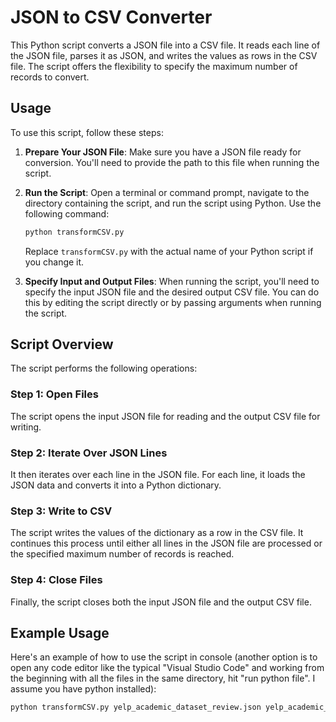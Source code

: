 # JSON to CSV Converter

This Python script converts a JSON file into a CSV file. It reads each line of the JSON file, parses it as JSON, and writes the values as rows in the CSV file. The script offers the flexibility to specify the maximum number of records to convert.

## Usage

To use this script, follow these steps:

1. **Prepare Your JSON File**: Make sure you have a JSON file ready for conversion. You'll need to provide the path to this file when running the script.

2. **Run the Script**: Open a terminal or command prompt, navigate to the directory containing the script, and run the script using Python. Use the following command:
    ```bash
    python transformCSV.py
    ```
    Replace `transformCSV.py` with the actual name of your Python script if you change it.

4. **Specify Input and Output Files**: When running the script, you'll need to specify the input JSON file and the desired output CSV file. You can do this by editing the script directly or by passing arguments when running the script.

## Script Overview

The script performs the following operations:

### Step 1: Open Files

The script opens the input JSON file for reading and the output CSV file for writing.

### Step 2: Iterate Over JSON Lines

It then iterates over each line in the JSON file. For each line, it loads the JSON data and converts it into a Python dictionary.

### Step 3: Write to CSV

The script writes the values of the dictionary as a row in the CSV file. It continues this process until either all lines in the JSON file are processed or the specified maximum number of records is reached.

### Step 4: Close Files

Finally, the script closes both the input JSON file and the output CSV file.

## Example Usage

Here's an example of how to use the script in console (another option is to open any code editor like the typical "Visual Studio Code" and working from the beginning with all the files in the same directory, hit "run python file". I assume you have python installed):

```bash
python transformCSV.py yelp_academic_dataset_review.json yelp_academic_dataset_review_transformed.csv
